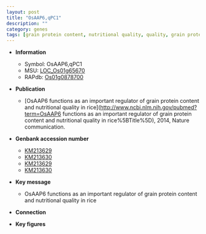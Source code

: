 ```yaml
---
layout: post
title: "OsAAP6,qPC1"
description: ""
category: genes
tags: [grain protein content, nutritional quality, quality, grain protein, grain, amino acid transporter, root, glutelin, prolamin, globulin, albumin, starch]
---
```


* **Information**  
    + Symbol: OsAAP6,qPC1  
    + MSU: [LOC_Os01g65670](http://rice.plantbiology.msu.edu/cgi-bin/ORF_infopage.cgi?orf=LOC_Os01g65670)  
    + RAPdb: [Os01g0878700](http://rapdb.dna.affrc.go.jp/viewer/gbrowse_details/irgsp1?name=Os01g0878700)  

* **Publication**  
    + [OsAAP6 functions as an important regulator of grain protein content and nutritional quality in rice](http://www.ncbi.nlm.nih.gov/pubmed?term=OsAAP6 functions as an important regulator of grain protein content and nutritional quality in rice%5BTitle%5D), 2014, Nature communication.

* **Genbank accession number**  
    + [KM213629](http://www.ncbi.nlm.nih.gov/nuccore/KM213629)
    + [KM213630](http://www.ncbi.nlm.nih.gov/nuccore/KM213630)
    + [KM213629](http://www.ncbi.nlm.nih.gov/nuccore/KM213629)
    + [KM213630](http://www.ncbi.nlm.nih.gov/nuccore/KM213630)

* **Key message**  
    + OsAAP6 functions as an important regulator of grain protein content and nutritional quality in rice

* **Connection**  

* **Key figures**  


